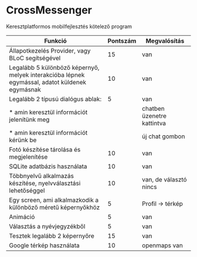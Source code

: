 # CrossMessenger

Keresztplatformos mobilfejlesztés kötelező program

| Funkció   |   Pontszám   |   Megvalósítás   |
|----------------|----------------|------------|
| Állapotkezelés Provider, vagy BLoC segítségével | 15| van |
| Legalább 5 különböző képernyő, melyek interakcióba lépnek egymással, adatot küldenek egymásnak | 10| van |
| Legalább 2 típusú dialógus ablak:               | 5 | van |
| * amin keresztül információt jelenítünk meg     |   | chatben üzenetre kattintva |
| * amin keresztül információt kérünk be          |   | új chat gombon |
| Fotó készítése tárolása és megjelenítése        | 10| van |
| SQLite adatbázis használata                     | 10| van |
| Többnyelvű alkalmazás készítése, nyelvválasztási lehetőséggel | 10| van, de választó nincs |
| Egy screen, ami alkalmazkodik a különböző méretű képernyőkhöz | 5 | Profil -> térkép |
| Animáció | 5 | van |
| Választás a nyévjegyzékből | 5 | van |
| Tesztek legalább 2 képernyőre | 15| van |
| Google térkép használata | 10| openmaps van |